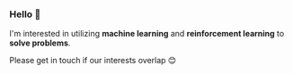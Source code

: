### Hello 👋

I'm interested in utilizing **machine learning** and **reinforcement learning** to **solve problems**.

Please get in touch if our interests overlap 😊
